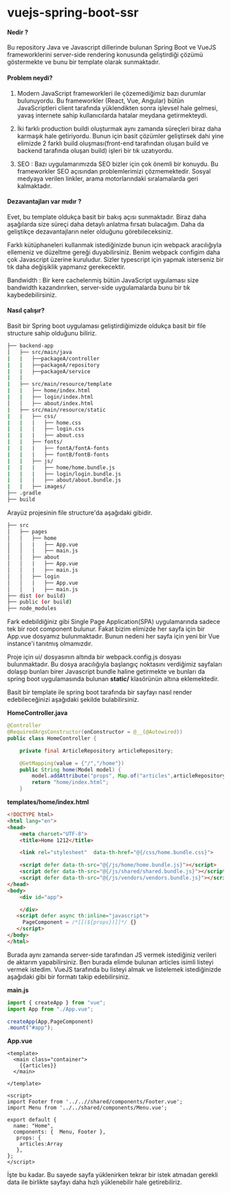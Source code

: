 # vuejs-spring-boot-ssr

#### Nedir ? 

Bu repository Java ve Javascript dillerinde bulunan Spring Boot ve VueJS frameworklerini server-side rendering konusunda 
geliştirdiği çözümü göstermekte ve bunu bir template olarak sunmaktadır. 

#### Problem neydi?

1. Modern JavaScript frameworkleri ile çözemediğimiz bazı durumlar bulunuyordu. Bu frameworkler (React, Vue, Angular) bütün JavaScriptleri client tarafında yüklendikten sonra işlevsel hale gelmesi, yavaş internete sahip kullanıcılarda hatalar meydana getirmekteydi.

2. İki farklı production buildi oluşturmak aynı zamanda süreçleri biraz daha karmaşık hale getiriyordu. Bunun için basit çözümler geliştirsek dahi yine elimizde 2 farklı build oluşması(front-end tarafından oluşan build ve backend tarafında oluşan build) işleri bir tık uzatıyordu. 

3. SEO : Bazı uygulamarımızda SEO bizler için çok önemli bir konuydu. Bu frameworkler SEO açısından problemlerimizi çözmemektedir. Sosyal medyaya verilen linkler, arama motorlarındaki sıralamalarda geri kalmaktadır. 

#### Dezavantajları var mıdır ? 

Evet, bu template oldukça basit bir bakış açısı sunmaktadır. Biraz daha aşağılarda size süreçi daha detaylı anlatma fırsatı bulacağım.  Daha da geliştikçe dezavantajların neler olduğunu görebileceksiniz. 

Farklı kütüphaneleri kullanmak istediğinizde bunun için webpack aracılığıyla ellemeniz ve düzeltme gereği duyabilirsiniz. Benim webpack configim daha çok Javascript üzerine kuruludur. Sizler typescript için yapmak isterseniz bir tık daha değişiklik yapmanız gerekecektir. 

Bandwidth : Bir kere cachelenmiş bütün JavaScript uygulaması size bandwidth kazandırırken, server-side uygulamalarda bunu bir tık kaybedebilirsiniz. 

#### Nasıl çalışır? 

Basit bir Spring boot uygulaması geliştirdiğimizde oldukça basit bir file structure sahip olduğunu biliriz. 


```bash
├── backend-app
│   ├── src/main/java 
|   |   ├──packageA/controller
|   |   ├──packageA/repository
|   |   ├──packageA/service 
|   |
|   ├── src/main/resource/template 
|   |   ├── home/index.html
|   |   ├── login/index.html
│   │   ├── about/index.html
|   ├── src/main/resource/static 
|   |   ├── css/
|   |   |   ├── home.css
|   |   |   ├── login.css
|   |   |   ├── about.css
|   |   ├── fonts/
|   |   |   ├── fontA/fontA-fonts
|   |   |   ├── fontB/fontB-fonts
|   |   ├── js/
|   |   |   ├── home/home.bundle.js
|   |   |   ├── login/login.bundle.js
|   |   |   ├── about/about.bundle.js
|   |   ├── images/
├── .gradle
├── build
```

Arayüz projesinin file structure'da aşağıdaki gibidir. 



```bash
├── src
│   ├── pages
│   │   ├── home
│   │   |   ├── App.vue
│   │   |   ├── main.js
│   │   ├── about
│   │   |   ├── App.vue
│   │   |   ├── main.js
│   │   ├── login
│   │   |   ├── App.vue
│   │   |   ├── main.js
├── dist (or build)
├── public (or build)
├── node_modules
```



Fark edebildiğiniz gibi Single Page Application(SPA) uygulamarında sadece tek bir root component bulunur. Fakat bizim elimizde her sayfa için bir App.vue dosyamız bulunmaktadır. Bunun nedeni her sayfa için yeni bir Vue instance'i tanıtmış olmamızdır. 


Proje için ui/ dosyasının altında bir webpack.config.js dosyası bulunmaktadır. Bu dosya aracılığıyla başlangıç noktasını verdiğimiz sayfaları dolaşıp bunları birer Javascript bundle haline getirmekte ve bunları da spring boot uygulamasında bulunan **static/** klasörünün altına eklemektedir.

 Basit bir template ile spring boot tarafında bir sayfayı nasıl render edebileceğinizi aşağıdaki şekilde bulabilirsiniz. 

**HomeController.java**
```java
@Controller
@RequiredArgsConstructor(onConstructor = @__(@Autowired))
public class HomeController {

    private final ArticleRepository articleRepository;

    @GetMapping(value = {"/","/home"})
    public String home(Model model) {
        model.addAttribute("props", Map.of("articles",articleRepository.findAll()));
        return "home/index.html";
    }
```

**templates/home/index.html**
```html
<!DOCTYPE html>
<html lang="en">
<head>
    <meta charset="UTF-8">
    <title>Home 1212</title>

    <link rel="stylesheet"  data-th-href="@{/css/home.bundle.css}">

    <script defer data-th-src="@{/js/home/home.bundle.js}"></script>
    <script defer data-th-src="@{/js/shared/shared.bundle.js}"></script>
    <script defer data-th-src="@{/js/vendors/vendors.bundle.js}"></script>
</head>
<body>
    <div id="app">

    </div>
   <script defer async th:inline="javascript">
     PageComponent = /*[[(${props})]]*/ {}
   </script>
</body>
</html>
```
Burada aynı zamanda server-side tarafından JS vermek istediğiniz verileri de aktarım yapabilirsiniz. Ben burada elimde bulunan articles isimli listeyi vermek istedim. VueJS tarafında bu listeyi almak ve listelemek istediğinizde aşağıdaki gibi bir formatı takip edebilirsiniz. 

**main.js** 
```js
import { createApp } from "vue";
import App from "./App.vue";

createApp(App,PageComponent)
.mount("#app");
```


**App.vue** 
```vue
<template>
  <main class="container">
    {{articles}}
  </main>

</template>

<script>
import Footer from '../..//shared/components/Footer.vue';
import Menu from '../../shared/components/Menu.vue';

export default {
  name: "Home",
  components: {  Menu, Footer },
   props: {
    articles:Array
   },
};
</script>

```

İşte bu kadar. Bu sayede sayfa yüklenirken tekrar bir istek atmadan gerekli data ile birlikte sayfayı daha hızlı yüklenebilir hale getirebiliriz. 






